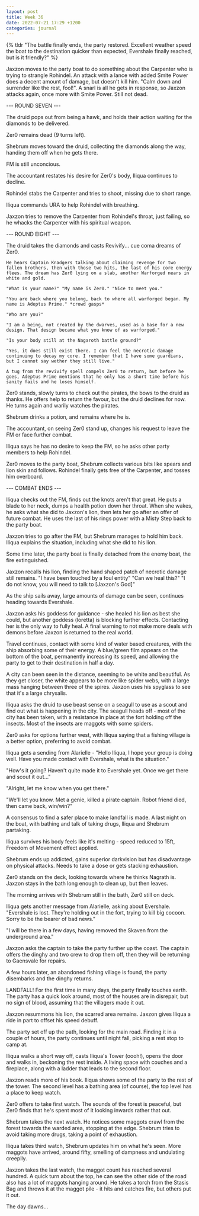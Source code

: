 ```yaml
---
layout: post
title: Week 36
date: 2022-07-21 17:29 +1200
categories: journal
---
```

{% tldr "The battle finally ends, the party restored. Excellent weather speed the boat to the destination quicker than expected, Evershale finally reached, but is it friendly?" %}

Jaxzon moves to the party boat to do something about the Carpenter who is trying to strangle Rohindel. An attack with a lance with added Smite Power does a decent amount of damage, but doesn't kill him. "Calm down and surrender like the rest, fool!". A snarl is all he gets in response, so Jaxzon attacks again, once more with Smite Power. Still not dead.

--- ROUND SEVEN ---

The druid pops out from being a hawk, and holds their action waiting for the diamonds to be delivered.

Zer0 remains dead (9 turns left).

Shebrum moves toward the druid, collecting the diamonds along the way, handing them off when he gets there.

FM is still unconcious.

The accountant restates his desire for Zer0's body, Iliqua continues to decline.

Rohindel stabs the Carpenter and tries to shoot, missing due to short range.

Iliqua commands URA to help Rohindel with breathing.

Jaxzon tries to remove the Carpenter from Rohindel's throat, just failing, so he whacks the Carpenter with his spiritual weapon.

--- ROUND EIGHT ---

The druid takes the diamonds and casts Revivify... cue coma dreams of Zer0.

~~~
He hears Captain Knadgers talking about claiming revenge for two fallen brothers, then with those two hits, the last of his core energy flees. The dream has Zer0 lying on a slab, another Warforged nears in white and gold.

"What is your name?" "My name is Zer0." "Nice to meet you."

"You are back where you belong, back to where all warforged began. My name is Adeptus Prime." *crowd gasps*

"Who are you?"

"I am a being, not created by the dwarves, used as a base for a new design. That design became what you know of as warforged."

"Is your body still at the Nagaroth battle ground?"

"Yes, it does still exist there. I can feel the necrotic damage continuing to decay my core. I remember that I have some guardians, but I cannot say wether they still live."

A tug from the revivify spell compels Zer0 to return, but before he goes, Adeptus Prime mentions that he only has a short time before his sanity fails and he loses himself.

~~~

Zer0 stands, slowly turns to check out the pirates, the bows to the druid as thanks. He offers help to return the favour, but the druid declines for now. He turns again and warily watches the pirates.

Shebrum drinks a potion, and remains where he is.

The accountant, on seeing Zer0 stand up, changes his request to leave the FM or face further combat.

Iliqua says he has no desire to keep the FM, so he asks other party members to help Rohindel.

Zer0 moves to the party boat, Shebrum collects various bits like spears and lion skin and follows. Rohindel finally gets free of the Carpenter, and tosses him overboard.

--- COMBAT ENDS ---

Iliqua checks out the FM, finds out the knots aren't that great. He puts a blade to her neck, dumps a health potion down her throat. When she wakes, he asks what she did to Jaxzon's lion, then lets her go after an offer of future combat. He uses the last of his rings power with a Misty Step back to the party boat.

Jaxzon tries to go after the FM, but Shebrum manages to hold him back. Iliqua explains the situation, including what she did to his lion.

Some time later, the party boat is finally detached from the enemy boat, the fire extinguished.

Jaxzon recalls his lion, finding the hand shaped patch of necrotic damage still remains. "I have been touched by a foul entity" "Can we heal this?" "I do not know, you will need to talk to [Jaxzon's God]"

As the ship sails away, large amounts of damage can be seen, continues heading towards Evershale.

Jaxzon asks his goddess for guidance - she healed his lion as best she could, but another goddess (loretta) is blocking further effects. Contacting her is the only way to fully heal. A final warning to not make more deals with demons before Jaxzon is returned to the real world.

Travel continues, contact with some kind of water based creatures, with the ship absorbing some of their energy. A blue/green film appears on the bottom of the boat, permanently increasing its speed, and allowing the party to get to their destination in half a day.

A city can been seen in the distance, seeming to be white and beautiful. As they get closer, the white appears to be more like spider webs, with a large mass hanging between three of the spires. Jaxzon uses his spyglass to see that it's a large chrysalis.

Iliqua asks the druid to use beast sense on a seagull to use as a scout and find out what is happening in the city. The seagull heads off - most of the city has been taken, with a resistance in place at the fort holding off the insects. Most of the insects are maggots with some spiders.

Zer0 asks for options further west, with Iliqua saying that a fishing village is a better option, preferring to avoid combat.

Iliqua gets a sending from Alarielle - "Hello Iliqua, I hope your group is doing well. Have you made contact with Evershale, what is the situation."

"How's it going? Haven't quite made it to Evershale yet. Once we get there and scout it out..."

"Alright, let me know when you get there."

"We'll let you know. Met a genie, killed a pirate captain. Robot friend died, then came back, win/win?"

A consensus to find a safer place to make landfall is made. A last night on the boat, with bathing and talk of taking drugs, Iliqua and Shebrum partaking.

Iliqua survives his body feels like it's melting - speed reduced to 15ft, Freedom of Movement effect applied.

Shebrum ends up addicted, gains superior darkvision but has disadvantage on physical attacks. Needs to take a dose or gets stacking exhaustion.

Zer0 stands on the deck, looking towards where he thinks Nagrath is. Jaxzon stays in the bath long enough to clean up, but then leaves.

The morning arrives with Shebrum still in the bath, Zer0 still on deck.

Iliqua gets another message from Alarielle, asking about Evershale. "Evershale is lost. They're holding out in the fort, trying to kill big cocoon. Sorry to be the bearer of bad news."

"I will be there in a few days, having removed the Skaven from the underground area."

Jaxzon asks the captain to take the party further up the coast. The captain offers the dinghy and two crew to drop them off, then they will be returning to Gaensvale for repairs.

A few hours later, an abandoned fishing village is found, the party disembarks and the dinghy returns.

LANDFALL! For the first time in many days, the party finally touches earth. The party has a quick look around, most of the houses are in disrepair, but no sign of blood, assuming that the villagers made it out.

Jaxzon resummons his lion, the scarred area remains. Jaxzon gives Iliqua a ride in part to offset his speed debuff.

The party set off up the path, looking for the main road. Finding it in a couple of hours, the party continues until night fall, picking a rest stop to camp at.

Iliqua walks a short way off, casts Iliqua's Tower (oooh!), opens the door and walks in, beckoning the rest inside. A living space with couches and a fireplace, along with a ladder that leads to the second floor.

Jaxzon reads more of his book. Iliqua shows some of the party to the rest of the tower. The second level has a bathing area (of course), the top level has a place to keep watch.

Zer0 offers to take first watch. The sounds of the forest is peaceful, but Zer0 finds that he's spent most of it looking inwards rather that out.

Shebrum takes the next watch. He notices some maggots crawl from the forest towards the warded area, stopping at the edge. Shebrum tries to avoid taking more drugs, taking a point of exhaustion.

Iliqua takes third watch, Shebrum updates him on what he's seen. More maggots have arrived, around fifty, smelling of dampness and undulating creepily.

Jaxzon takes the last watch, the maggot count has reached several hundred. A quick turn about the top, he can see the other side of the road also has a lot of maggots hanging around. He takes a torch from the Stasis Bag and throws it at the maggot pile - it hits and catches fire, but others put it out.

The day dawns...
